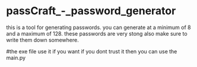 # passCraft_-_password_generator

this is a tool for generating passwords.
you can generate at a minimum of 8 and a maximum of 128.
these passwords are very stong also make sure to write them down somewhere.


#the exe file
use it if you want if you dont trust it then you can use the main.py
